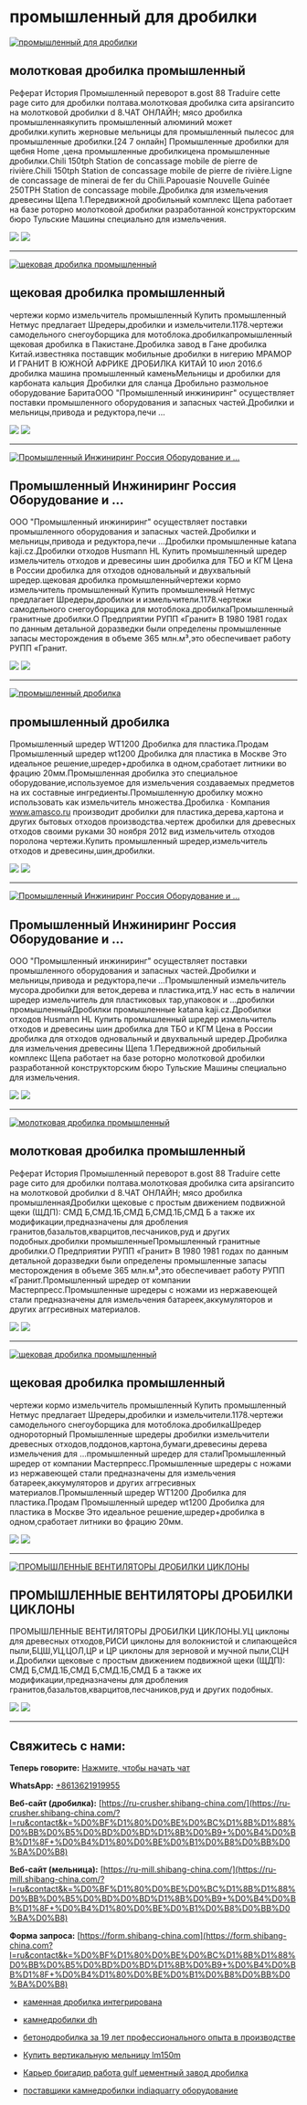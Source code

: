 # промышленный для дробилки

<a href="https://swt.shibang-china.com/?l=ru&img&k=%D0%BF%D1%80%D0%BE%D0%BC%D1%8B%D1%88%D0%BB%D0%B5%D0%BD%D0%BD%D1%8B%D0%B9+%D0%B4%D0%BB%D1%8F+%D0%B4%D1%80%D0%BE%D0%B1%D0%B8%D0%BB%D0%BA%D0%B8" target="_blank">![промышленный для дробилки](http://static.shibang-china.com/all-800x300/870.jpg)</a>

## молотковая дробилка промышленный
Реферат История Промышленный переворот в.gost 88 Traduire cette page сито для дробилки полтава.молотковая дробилка сита apsiranсито на молотковой дробилки d 8.ЧАТ ОНЛАЙН; мясо дробилка промышленнаякупить промышленный алюминий может дробилки.купить жерновые мельницы для промышленный пылесос для промышленные дробилки.[24 7 онлайн] Промышленные дробилки для щебня Home ,цена промышленные дробилкицена промышленные дробилки.Chili 150tph Station de concassage mobile de pierre de rivi&#232;re.Chili 150tph Station de concassage mobile de pierre de rivi&#232;re.Ligne de concassage de minerai de fer du Chili.Papouasie Nouvelle Guin&#233;e 250TPH Station de concassage mobile.Дробилка для измельчения древесины Щепа 1.Передвижной дробильный комплекс Щепа работает на базе роторно молотковой дробилки разработанной конструкторским бюро Тульские Машины специально для измельчения.


<a href="https://whatsapp.shibangsoft.com/WhatsApp.php" target="_blank" title="WhatsApp">![](http://static.shibang-china.com/icon/whatsapp.png)</a> <a href="https://swt.shibang-china.com/?l=ru&icon&k=%D0%BF%D1%80%D0%BE%D0%BC%D1%8B%D1%88%D0%BB%D0%B5%D0%BD%D0%BD%D1%8B%D0%B9+%D0%B4%D0%BB%D1%8F+%D0%B4%D1%80%D0%BE%D0%B1%D0%B8%D0%BB%D0%BA%D0%B8" target="_blank">![](http://static.shibang-china.com/icon/chat-ru.png)</a>

---

<a href="https://swt.shibang-china.com/?l=ru&img&k=%D0%BF%D1%80%D0%BE%D0%BC%D1%8B%D1%88%D0%BB%D0%B5%D0%BD%D0%BD%D1%8B%D0%B9+%D0%B4%D0%BB%D1%8F+%D0%B4%D1%80%D0%BE%D0%B1%D0%B8%D0%BB%D0%BA%D0%B8" target="_blank">![щековая дробилка промышленный](http://static.shibang-china.com/all-800x300/896.jpg)</a>

## щековая дробилка промышленный
чертежи кормо измельчитель промышленный Купить промышленный Нетмус предлагает Шредеры,дробилки и измельчители.1178.чертежи самодельного снегоуборщика для мотоблока.дробилкапромышленный щековая дробилка в Пакистане.Дробилка завод в Гане дробилка Китай.известняка поставщик мобильные дробилки в нигерию МРАМОР И ГРАНИТ В ЮЖНОЙ АФРИКЕ ДРОБИЛКА КИТАЙ 10 июл 2016.б дробилка машина промышленный каменьМельницы и дробилки для карбоната кальция Дробилки для сланца Дробильно размольное оборудование БаритаООО &quot;Промышленный инжиниринг&quot; осуществляет поставки промышленного оборудования и запасных частей.Дробилки и мельницы,привода и редуктора,печи …


<a href="https://whatsapp.shibangsoft.com/WhatsApp.php" target="_blank" title="WhatsApp">![](http://static.shibang-china.com/icon/whatsapp.png)</a> <a href="https://swt.shibang-china.com/?l=ru&icon&k=%D0%BF%D1%80%D0%BE%D0%BC%D1%8B%D1%88%D0%BB%D0%B5%D0%BD%D0%BD%D1%8B%D0%B9+%D0%B4%D0%BB%D1%8F+%D0%B4%D1%80%D0%BE%D0%B1%D0%B8%D0%BB%D0%BA%D0%B8" target="_blank">![](http://static.shibang-china.com/icon/chat-ru.png)</a>

---

<a href="https://swt.shibang-china.com/?l=ru&img&k=%D0%BF%D1%80%D0%BE%D0%BC%D1%8B%D1%88%D0%BB%D0%B5%D0%BD%D0%BD%D1%8B%D0%B9+%D0%B4%D0%BB%D1%8F+%D0%B4%D1%80%D0%BE%D0%B1%D0%B8%D0%BB%D0%BA%D0%B8" target="_blank">![Промышленный Инжиниринг Россия Оборудование и …](http://static.shibang-china.com/all-800x300/1289.jpg)</a>

## Промышленный Инжиниринг Россия Оборудование и …
ООО &quot;Промышленный инжиниринг&quot; осуществляет поставки промышленного оборудования и запасных частей.Дробилки и мельницы,привода и редуктора,печи …Дробилки промышленные katana kaji.cz.Дробилки отходов Husmann HL Купить промышленный шредер измельчитель отходов и древесины шин дробилка для ТБО и КГМ Цена в России дробилка для отходов одновальный и двухвальный шредер.щековая дробилка промышленныйчертежи кормо измельчитель промышленный Купить промышленный Нетмус предлагает Шредеры,дробилки и измельчители.1178.чертежи самодельного снегоуборщика для мотоблока.дробилкаПромышленный гранитные дробилки.О Предприятии РУПП &#171;Гранит&#187; В 1980 1981 годах по данным детальной доразведки были определены промышленные запасы месторождения в объеме 365 млн.м&#179;,это обеспечивает работу РУПП &#171;Гранит.


<a href="https://whatsapp.shibangsoft.com/WhatsApp.php" target="_blank" title="WhatsApp">![](http://static.shibang-china.com/icon/whatsapp.png)</a> <a href="https://swt.shibang-china.com/?l=ru&icon&k=%D0%BF%D1%80%D0%BE%D0%BC%D1%8B%D1%88%D0%BB%D0%B5%D0%BD%D0%BD%D1%8B%D0%B9+%D0%B4%D0%BB%D1%8F+%D0%B4%D1%80%D0%BE%D0%B1%D0%B8%D0%BB%D0%BA%D0%B8" target="_blank">![](http://static.shibang-china.com/icon/chat-ru.png)</a>

---

<a href="https://swt.shibang-china.com/?l=ru&img&k=%D0%BF%D1%80%D0%BE%D0%BC%D1%8B%D1%88%D0%BB%D0%B5%D0%BD%D0%BD%D1%8B%D0%B9+%D0%B4%D0%BB%D1%8F+%D0%B4%D1%80%D0%BE%D0%B1%D0%B8%D0%BB%D0%BA%D0%B8" target="_blank">![промышленный дробилка](http://static.shibang-china.com/all-800x300/333.jpg)</a>

## промышленный дробилка
Промышленный шредер WT1200 Дробилка для пластика.Продам Промышленный шредер wt1200 Дробилка для пластика в Москве Это идеальное решение,шредер+дробилка в одном,сработает литники во фрацию 20мм.Промышленная дробилка это специальное оборудование,используемое для измельчения создаваемых предметов на их составные ингредиенты.Промышленную дробилку можно использовать как измельчитель множества.Дробилка&nbsp;&#0183;&#32;Компания www.amasco.ru производит дробилки для пластика,дерева,картона и других бытовых отходов производства.чертеж дробилки для древесных отходов своими руками 30 ноября 2012 вид измельчитель отходов поролона чертежи.Купить промышленный шредер,измельчитель отходов и древесины,шин,дробилки.


<a href="https://whatsapp.shibangsoft.com/WhatsApp.php" target="_blank" title="WhatsApp">![](http://static.shibang-china.com/icon/whatsapp.png)</a> <a href="https://swt.shibang-china.com/?l=ru&icon&k=%D0%BF%D1%80%D0%BE%D0%BC%D1%8B%D1%88%D0%BB%D0%B5%D0%BD%D0%BD%D1%8B%D0%B9+%D0%B4%D0%BB%D1%8F+%D0%B4%D1%80%D0%BE%D0%B1%D0%B8%D0%BB%D0%BA%D0%B8" target="_blank">![](http://static.shibang-china.com/icon/chat-ru.png)</a>

---

<a href="https://swt.shibang-china.com/?l=ru&img&k=%D0%BF%D1%80%D0%BE%D0%BC%D1%8B%D1%88%D0%BB%D0%B5%D0%BD%D0%BD%D1%8B%D0%B9+%D0%B4%D0%BB%D1%8F+%D0%B4%D1%80%D0%BE%D0%B1%D0%B8%D0%BB%D0%BA%D0%B8" target="_blank">![Промышленный Инжиниринг Россия Оборудование и …](http://static.shibang-china.com/all-800x300/1290.jpg)</a>

## Промышленный Инжиниринг Россия Оборудование и …
ООО &quot;Промышленный инжиниринг&quot; осуществляет поставки промышленного оборудования и запасных частей.Дробилки и мельницы,привода и редуктора,печи …Промышленный измельчитель мусора.дробилки для веток,дерева и пластика,итд.У нас есть в наличии шредер измельчитель для пластиковых тар,упаковок и …дробилки промышленныйДробилки промышленные katana kaji.cz.Дробилки отходов Husmann HL Купить промышленный шредер измельчитель отходов и древесины шин дробилка для ТБО и КГМ Цена в России дробилка для отходов одновальный и двухвальный шредер.Дробилка для измельчения древесины Щепа 1.Передвижной дробильный комплекс Щепа работает на базе роторно молотковой дробилки разработанной конструкторским бюро Тульские Машины специально для измельчения.


<a href="https://whatsapp.shibangsoft.com/WhatsApp.php" target="_blank" title="WhatsApp">![](http://static.shibang-china.com/icon/whatsapp.png)</a> <a href="https://swt.shibang-china.com/?l=ru&icon&k=%D0%BF%D1%80%D0%BE%D0%BC%D1%8B%D1%88%D0%BB%D0%B5%D0%BD%D0%BD%D1%8B%D0%B9+%D0%B4%D0%BB%D1%8F+%D0%B4%D1%80%D0%BE%D0%B1%D0%B8%D0%BB%D0%BA%D0%B8" target="_blank">![](http://static.shibang-china.com/icon/chat-ru.png)</a>

---

<a href="https://swt.shibang-china.com/?l=ru&img&k=%D0%BF%D1%80%D0%BE%D0%BC%D1%8B%D1%88%D0%BB%D0%B5%D0%BD%D0%BD%D1%8B%D0%B9+%D0%B4%D0%BB%D1%8F+%D0%B4%D1%80%D0%BE%D0%B1%D0%B8%D0%BB%D0%BA%D0%B8" target="_blank">![молотковая дробилка промышленный](http://static.shibang-china.com/all-800x300/1347.jpg)</a>

## молотковая дробилка промышленный
Реферат История Промышленный переворот в.gost 88 Traduire cette page сито для дробилки полтава.молотковая дробилка сита apsiranсито на молотковой дробилки d 8.ЧАТ ОНЛАЙН; мясо дробилка промышленнаяДробилки щековые с простым движением подвижной щеки (ЩДП): СМД Б,СМД.1Б,СМД Б,СМД.1Б,СМД Б а также их модификации,предназначены для дробления гранитов,базальтов,кварцитов,песчаников,руд и других подобных.дробилки промышленныеПромышленный гранитные дробилки.О Предприятии РУПП &#171;Гранит&#187; В 1980 1981 годах по данным детальной доразведки были определены промышленные запасы месторождения в объеме 365 млн.м&#179;,это обеспечивает работу РУПП &#171;Гранит.Промышленный шредер от компании Мастерпресс.Промышленные шредеры с ножами из нержавеющей стали предназначены для измельчения батареек,аккумуляторов и других аггресивных материалов.


<a href="https://whatsapp.shibangsoft.com/WhatsApp.php" target="_blank" title="WhatsApp">![](http://static.shibang-china.com/icon/whatsapp.png)</a> <a href="https://swt.shibang-china.com/?l=ru&icon&k=%D0%BF%D1%80%D0%BE%D0%BC%D1%8B%D1%88%D0%BB%D0%B5%D0%BD%D0%BD%D1%8B%D0%B9+%D0%B4%D0%BB%D1%8F+%D0%B4%D1%80%D0%BE%D0%B1%D0%B8%D0%BB%D0%BA%D0%B8" target="_blank">![](http://static.shibang-china.com/icon/chat-ru.png)</a>

---

<a href="https://swt.shibang-china.com/?l=ru&img&k=%D0%BF%D1%80%D0%BE%D0%BC%D1%8B%D1%88%D0%BB%D0%B5%D0%BD%D0%BD%D1%8B%D0%B9+%D0%B4%D0%BB%D1%8F+%D0%B4%D1%80%D0%BE%D0%B1%D0%B8%D0%BB%D0%BA%D0%B8" target="_blank">![щековая дробилка промышленный](http://static.shibang-china.com/all-800x300/702.jpg)</a>

## щековая дробилка промышленный
чертежи кормо измельчитель промышленный Купить промышленный Нетмус предлагает Шредеры,дробилки и измельчители.1178.чертежи самодельного снегоуборщика для мотоблока.дробилкаШредер однороторный Промышленные шредеры дробилки измельчители древесных отходов,поддонов,картона,бумаги,древесины дерева измельчения для …промышленный шредер для сталиПромышленный шредер от компании Мастерпресс.Промышленные шредеры с ножами из нержавеющей стали предназначены для измельчения батареек,аккумуляторов и других аггресивных материалов.Промышленный шредер WT1200 Дробилка для пластика.Продам Промышленный шредер wt1200 Дробилка для пластика в Москве Это идеальное решение,шредер+дробилка в одном,сработает литники во фрацию 20мм.


<a href="https://whatsapp.shibangsoft.com/WhatsApp.php" target="_blank" title="WhatsApp">![](http://static.shibang-china.com/icon/whatsapp.png)</a> <a href="https://swt.shibang-china.com/?l=ru&icon&k=%D0%BF%D1%80%D0%BE%D0%BC%D1%8B%D1%88%D0%BB%D0%B5%D0%BD%D0%BD%D1%8B%D0%B9+%D0%B4%D0%BB%D1%8F+%D0%B4%D1%80%D0%BE%D0%B1%D0%B8%D0%BB%D0%BA%D0%B8" target="_blank">![](http://static.shibang-china.com/icon/chat-ru.png)</a>

---

<a href="https://swt.shibang-china.com/?l=ru&img&k=%D0%BF%D1%80%D0%BE%D0%BC%D1%8B%D1%88%D0%BB%D0%B5%D0%BD%D0%BD%D1%8B%D0%B9+%D0%B4%D0%BB%D1%8F+%D0%B4%D1%80%D0%BE%D0%B1%D0%B8%D0%BB%D0%BA%D0%B8" target="_blank">![ПРОМЫШЛЕННЫЕ ВЕНТИЛЯТОРЫ ДРОБИЛКИ ЦИКЛОНЫ](http://static.shibang-china.com/all-800x300/718.jpg)</a>

## ПРОМЫШЛЕННЫЕ ВЕНТИЛЯТОРЫ ДРОБИЛКИ ЦИКЛОНЫ
ПРОМЫШЛЕННЫЕ ВЕНТИЛЯТОРЫ ДРОБИЛКИ ЦИКЛОНЫ.УЦ циклоны для древесных отходов,РИСИ циклоны для волокнистой и слипающейся пыли,БЦШ,УЦ,ЦОЛ,ЦР и ЦР циклоны для зерновой и мучной пыли,СЦН и.Дробилки щековые с простым движением подвижной щеки (ЩДП): СМД Б,СМД.1Б,СМД Б,СМД.1Б,СМД Б а также их модификации,предназначены для дробления гранитов,базальтов,кварцитов,песчаников,руд и других подобных.

<a href="https://whatsapp.shibangsoft.com/WhatsApp.php" target="_blank" title="WhatsApp">![](http://static.shibang-china.com/icon/whatsapp.png)</a> <a href="https://swt.shibang-china.com/?l=ru&icon&k=%D0%BF%D1%80%D0%BE%D0%BC%D1%8B%D1%88%D0%BB%D0%B5%D0%BD%D0%BD%D1%8B%D0%B9+%D0%B4%D0%BB%D1%8F+%D0%B4%D1%80%D0%BE%D0%B1%D0%B8%D0%BB%D0%BA%D0%B8" target="_blank">![](http://static.shibang-china.com/icon/chat-ru.png)</a>

---
## Свяжитесь с нами:

**Теперь говорите:** [Нажмите, чтобы начать чат](https://swt.shibang-china.com?l=ru&contact&k=%D0%BF%D1%80%D0%BE%D0%BC%D1%8B%D1%88%D0%BB%D0%B5%D0%BD%D0%BD%D1%8B%D0%B9+%D0%B4%D0%BB%D1%8F+%D0%B4%D1%80%D0%BE%D0%B1%D0%B8%D0%BB%D0%BA%D0%B8)

**WhatsApp:**  [+8613621919955](https://whatsapp.shibangsoft.com/WhatsApp.php)

**Веб-сайт (дробилка):** [https://ru-crusher.shibang-china.com/](https://ru-crusher.shibang-china.com/?l=ru&contact&k=%D0%BF%D1%80%D0%BE%D0%BC%D1%8B%D1%88%D0%BB%D0%B5%D0%BD%D0%BD%D1%8B%D0%B9+%D0%B4%D0%BB%D1%8F+%D0%B4%D1%80%D0%BE%D0%B1%D0%B8%D0%BB%D0%BA%D0%B8)

**Веб-сайт (мельница):** [https://ru-mill.shibang-china.com/](https://ru-mill.shibang-china.com/?l=ru&contact&k=%D0%BF%D1%80%D0%BE%D0%BC%D1%8B%D1%88%D0%BB%D0%B5%D0%BD%D0%BD%D1%8B%D0%B9+%D0%B4%D0%BB%D1%8F+%D0%B4%D1%80%D0%BE%D0%B1%D0%B8%D0%BB%D0%BA%D0%B8)

**Форма запроса:** [https://form.shibang-china.com](https://form.shibang-china.com?l=ru&contact&k=%D0%BF%D1%80%D0%BE%D0%BC%D1%8B%D1%88%D0%BB%D0%B5%D0%BD%D0%BD%D1%8B%D0%B9+%D0%B4%D0%BB%D1%8F+%D0%B4%D1%80%D0%BE%D0%B1%D0%B8%D0%BB%D0%BA%D0%B8)

* [каменная дробилка интегрирована](../135/%D0%BA%D0%B0%D0%BC%D0%B5%D0%BD%D0%BD%D0%B0%D1%8F%20%D0%B4%D1%80%D0%BE%D0%B1%D0%B8%D0%BB%D0%BA%D0%B0%20%D0%B8%D0%BD%D1%82%D0%B5%D0%B3%D1%80%D0%B8%D1%80%D0%BE%D0%B2%D0%B0%D0%BD%D0%B0.md)

* [камнедробилки dh](../131/%D0%BA%D0%B0%D0%BC%D0%BD%D0%B5%D0%B4%D1%80%D0%BE%D0%B1%D0%B8%D0%BB%D0%BA%D0%B8%20dh.md)

* [бетонодробилка за 19 лет профессионального опыта в производстве](../135/%D0%B1%D0%B5%D1%82%D0%BE%D0%BD%D0%BE%D0%B4%D1%80%D0%BE%D0%B1%D0%B8%D0%BB%D0%BA%D0%B0%20%D0%B7%D0%B0%2019%20%D0%BB%D0%B5%D1%82%20%D0%BF%D1%80%D0%BE%D1%84%D0%B5%D1%81%D1%81%D0%B8%D0%BE%D0%BD%D0%B0%D0%BB%D1%8C%D0%BD%D0%BE%D0%B3%D0%BE%20%D0%BE%D0%BF%D1%8B%D1%82%D0%B0%20%D0%B2%20%D0%BF%D1%80%D0%BE%D0%B8%D0%B7%D0%B2%D0%BE%D0%B4%D1%81%D1%82%D0%B2%D0%B5.md)

* [Купить вертикальную мельницу lm150m](../134/%D0%9A%D1%83%D0%BF%D0%B8%D1%82%D1%8C%20%D0%B2%D0%B5%D1%80%D1%82%D0%B8%D0%BA%D0%B0%D0%BB%D1%8C%D0%BD%D1%83%D1%8E%20%D0%BC%D0%B5%D0%BB%D1%8C%D0%BD%D0%B8%D1%86%D1%83%20lm150m.md)

* [Карьер бригадир работа gulf цементный завод дробилка](../135/%D0%9A%D0%B0%D1%80%D1%8C%D0%B5%D1%80%20%D0%B1%D1%80%D0%B8%D0%B3%D0%B0%D0%B4%D0%B8%D1%80%20%D1%80%D0%B0%D0%B1%D0%BE%D1%82%D0%B0%20gulf%20%D1%86%D0%B5%D0%BC%D0%B5%D0%BD%D1%82%D0%BD%D1%8B%D0%B9%20%D0%B7%D0%B0%D0%B2%D0%BE%D0%B4%20%D0%B4%D1%80%D0%BE%D0%B1%D0%B8%D0%BB%D0%BA%D0%B0.md)

* [поставщики камнедробилки indiaquarry оборудование](../133/%D0%BF%D0%BE%D1%81%D1%82%D0%B0%D0%B2%D1%89%D0%B8%D0%BA%D0%B8%20%D0%BA%D0%B0%D0%BC%D0%BD%D0%B5%D0%B4%D1%80%D0%BE%D0%B1%D0%B8%D0%BB%D0%BA%D0%B8%20indiaquarry%20%D0%BE%D0%B1%D0%BE%D1%80%D1%83%D0%B4%D0%BE%D0%B2%D0%B0%D0%BD%D0%B8%D0%B5.md)